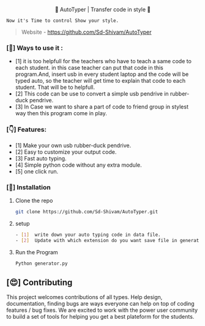  <!-- # AutoTyper | Transfer code in style  -->

<p align="center">
  <p align="center">💖 AutoTyper | Transfer code in style 💖 </p>
</p>

  ```
  Now it's Time to control Show your style.
  ```

> Website -  https://github.com/Sd-Shivam/AutoTyper

### [🎇] Ways to use it :

- [1] it is too helpfull for the teachers who have to teach a same code to each student. in this case teacher can put that code in this program.And, insert usb in every student laptop and the code will be typed auto, so the teacher will get time to explain that code to each student. That will be to helpfull.
- [2] This code can be use to convert a simple usb pendrive in rubber-duck pendrive.
- [3] In Case we want to share a part of code to friend group in stylest way then this program come in play.


### [👇] Features:

- [1] Make your own usb rubber-duck pendrive.
- [2] Easy to customize your output code.
- [3] Fast auto typing.
- [4] Simple python code without any extra module.
- [5] one click run.




### [🔬] Installation
1. Clone the repo
   ```sh
   git clone https://github.com/Sd-Shivam/AutoTyper.git
   ```
2. setup
   ```sh
   - [1]  write down your auto typing code in data file.
   - [2]  Update with which extension do you want save file in generator.py [line 78].
   ```
3. Run the Program
   ```sh
   Python generator.py
   ```
   

## [😍] Contributing
This project welcomes contributions of all types. Help  design, documentation, finding bugs are ways everyone can help on top of coding features / bug fixes. We are excited to work with the power user community to build a set of tools for helping you get a best plateform for the students.
 
